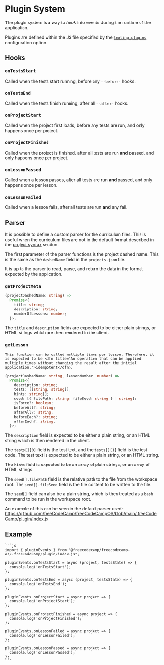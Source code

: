 # Plugin System

The plugin system is a way to _hook_ into events during the runtime of the application.

Plugins are defined within the JS file specified by the [`tooling.plugins`](./configuration.md#tooling) configuration option.

## Hooks

### `onTestsStart`

Called when the tests start running, before any `--before-` hooks.

### `onTestsEnd`

Called when the tests finish running, after all `--after-` hooks.

### `onProjectStart`

Called when the project first loads, before any tests are run, and only happens once per project.

### `onProjectFinished`

Called when the project is finished, after all tests are run **and** passed, and only happens once per project.

### `onLessonPassed`

Called when a lesson passes, after all tests are run **and** passed, and only happens once per lesson.

### `onLessonFailed`

Called when a lesson fails, after all tests are run **and** any fail.

## Parser

It is possible to define a custom parser for the curriculum files. This is useful when the curriculum files are not in the default format described in the [project syntax](./project-syntax.md) section.

The first parameter of the parser functions is the project dashed name. This is the same as the `dashedName` field in the `projects.json` file.

It is up to the parser to read, parse, and return the data in the format expected by the application.

### `getProjectMeta`

```ts
(projectDashedName: string) =>
  Promise<{
    title: string;
    description: string;
    numberOfLessons: number;
  }>;
```

The `title` and `description` fields are expected to be either plain strings, or HTML strings which are then rendered in the client.

### `getLesson`

```admonish attention
This function can be called multiple times per lesson. Therefore, it is expected to be <dfn title="An operation that can be applied multiple times without changing the result after the initial application.">idempotent</dfn>.
```

```typescript
(projectDashedName: string, lessonNumber: number) =>
  Promise<{
    description: string;
    tests: [[string, string]];
    hints: string[];
    seed: [{ filePath: string; fileSeed: string } | string];
    isForce?: boolean;
    beforeAll?: string;
    afterAll?: string;
    beforeEach?: string;
    afterEach?: string;
  }>;
```

The `description` field is expected to be either a plain string, or an HTML string which is then rendered in the client.

The `tests[][0]` field is the test text, and the `tests[][1]` field is the test code. The test text is expected to be either a plain string, or an HTML string.

The `hints` field is expected to be an array of plain strings, or an array of HTML strings.

The `seed[].filePath` field is the relative path to the file from the workspace root. The `seed[].fileSeed` field is the file content to be written to the file.

The `seed[]` field can also be a plain string, which is then treated as a `bash` command to be run in the workspace root.

An example of this can be seen in the default parser used: <https://github.com/freeCodeCamp/freeCodeCampOS/blob/main/.freeCodeCamp/plugin/index.js>

## Example

````admonish example title=" "
```js
import { pluginEvents } from "@freecodecamp/freecodecamp-os/.freeCodeCamp/plugin/index.js";

pluginEvents.onTestsStart = async (project, testsState) => {
  console.log('onTestsStart');
};

pluginEvents.onTestsEnd = async (project, testsState) => {
  console.log('onTestsEnd');
};

pluginEvents.onProjectStart = async project => {
  console.log('onProjectStart');
};

pluginEvents.onProjectFinished = async project => {
  console.log('onProjectFinished');
};

pluginEvents.onLessonFailed = async project => {
  console.log('onLessonFailed');
};

pluginEvents.onLessonPassed = async project => {
  console.log('onLessonPassed');
};
```
````
